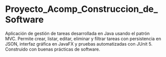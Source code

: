 # Proyecto_Acomp_Construccion_de_Software
Aplicación de gestión de tareas desarrollada en Java usando el patrón MVC. Permite crear, listar, editar, eliminar y filtrar tareas con persistencia en JSON, interfaz gráfica en JavaFX y pruebas automatizadas con JUnit 5. Construido con buenas prácticas de software.
